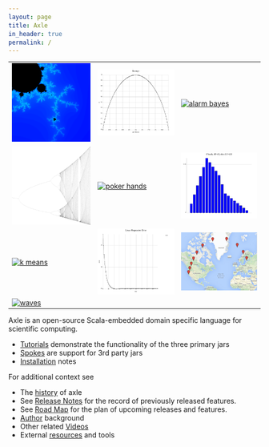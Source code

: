 ```yaml
---
layout: page
title: Axle
in_header: true
permalink: /
---
```


<table>
  <tbody>
    <tr>
      <td width="34%"><a href="/tutorial/mandelbrot/"><img src="/tutorial/images/mandelbrot.png" alt="mandelbrot" /></a></td>
      <td width="33%"><a href="/tutorial/entropy_biased_coin/"><img src="/tutorial/images/coinentropy.svg" alt="coin entropy" /></a></td>
      <td width="33%"><a href="/tutorial/bayesian_networks/"><img src="/tutorial/images/alarmbayes.svg" alt="alarm bayes" /></a></td>
    </tr>
    <tr>
      <td width="34%"><a href="/tutorial/logistic_map/"><img src="/tutorial/images/logMap.png" alt="logistic map" /></a></td>
      <td width="33%"><a href="/tutorial/poker/"><img src="/tutorial/images/pokerhands.svg" alt="poker hands" /></a></td>
      <td width="33%"><a href="/tutorial/probability_model/"><img src="/tutorial/images/iffy.svg" alt="iffy" /></a></td>
    </tr>
    <tr>
      <td width="34%"><a href="/tutorial/cluster_irises_k_means/"><img src="/tutorial/images/kmeans.svg" alt="k means" /></a></td>
      <td width="33%"><a href="/tutorial/linear_regression/"><img src="/tutorial/images/lrerror.svg" alt="lrerror" /></a></td>
      <td width="33%"><a href="/tutorial/geo_coordinates/"><img src="/tutorial/images/sfo_hel_small.png" alt="SFO to HEL" /></a></td>
    </tr>
    <tr>
      <td width="34%"><a href="/tutorial/plots/"><img src="/tutorial/images/waves.svg" alt="waves" /></a></td>
      <td width="33%"> </td>
      <td width="33%"> </td>
    </tr>
  </tbody>
</table>

Axle is an open-source Scala-embedded domain specific language for scientific computing.

* [Tutorials](/tutorial/) demonstrate the functionality of the three primary jars
* [Spokes](/spokes/) are support for 3rd party jars
* [Installation](/tutorial/installation/) notes

For additional context see

* The [history](/history/) of axle
* See [Release Notes](/release_notes/) for the record of previously released features.
* See [Road Map](/road_map/) for the plan of upcoming releases and features.
* [Author](/author/) background
* Other related [Videos](/videos/)
* External [resources](/resources/) and tools

